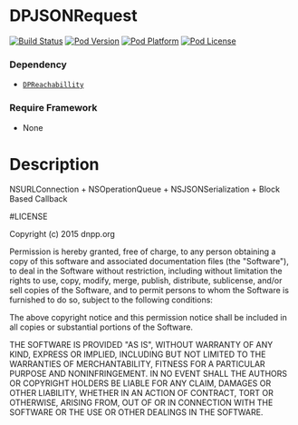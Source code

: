 DPJSONRequest
=================

[![Build Status](http://img.shields.io/travis/dnpp73/DPJSONRequest.svg?style=flat-square)](https://travis-ci.org/dnpp73/DPJSONRequest)
[![Pod Version](http://img.shields.io/cocoapods/v/DPJSONRequest.svg?style=flat-square)](http://cocoadocs.org/docsets/DPJSONRequest/)
[![Pod Platform](http://img.shields.io/cocoapods/p/DPJSONRequest.svg?style=flat-square)](http://cocoadocs.org/docsets/DPJSONRequest/)
[![Pod License](http://img.shields.io/cocoapods/l/DPJSONRequest.svg?style=flat-square)](http://opensource.org/licenses/MIT)

### Dependency
* [`DPReachabillity`](https://github.com/dnpp73/DPReachability)

### Require Framework
* None  

# Description

NSURLConnection + NSOperationQueue + NSJSONSerialization + Block Based Callback

#LICENSE

Copyright (c) 2015 dnpp.org

Permission is hereby granted, free of charge, to any person obtaining a copy of this software and associated documentation files (the "Software"), to deal in the Software without restriction, including without limitation the rights to use, copy, modify, merge, publish, distribute, sublicense, and/or sell copies of the Software, and to permit persons to whom the Software is furnished to do so, subject to the following conditions:

The above copyright notice and this permission notice shall be included in all copies or substantial portions of the Software.

THE SOFTWARE IS PROVIDED "AS IS", WITHOUT WARRANTY OF ANY KIND, EXPRESS OR IMPLIED, INCLUDING BUT NOT LIMITED TO THE WARRANTIES OF MERCHANTABILITY, FITNESS FOR A PARTICULAR PURPOSE AND NONINFRINGEMENT. IN NO EVENT SHALL THE AUTHORS OR COPYRIGHT HOLDERS BE LIABLE FOR ANY CLAIM, DAMAGES OR OTHER LIABILITY, WHETHER IN AN ACTION OF CONTRACT, TORT OR OTHERWISE, ARISING FROM, OUT OF OR IN CONNECTION WITH THE SOFTWARE OR THE USE OR OTHER DEALINGS IN THE SOFTWARE.
